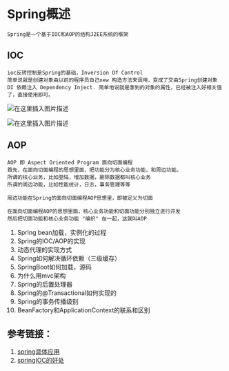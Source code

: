 # Spring概述
	Spring是一个基于IOC和AOP的结构J2EE系统的框架
## IOC 
	ioc反转控制是Spring的基础，Inversion Of Control
	简单说就是创建对象由以前的程序员自己new 构造方法来调用，变成了交由Spring创建对象
	DI 依赖注入 Dependency Inject. 简单地说就是拿到的对象的属性，已经被注入好相关值了，直接使用即可。

![在这里插入图片描述](https://img-blog.csdnimg.cn/20200828154343599.png?x-oss-process=image/watermark,type_ZmFuZ3poZW5naGVpdGk,shadow_10,text_aHR0cHM6Ly9ibG9nLmNzZG4ubmV0L25pc2h1aWFlZQ==,size_16,color_FFFFFF,t_70#pic_center)

![在这里插入图片描述](https://img-blog.csdnimg.cn/20200828154408825.png?x-oss-process=image/watermark,type_ZmFuZ3poZW5naGVpdGk,shadow_10,text_aHR0cHM6Ly9ibG9nLmNzZG4ubmV0L25pc2h1aWFlZQ==,size_16,color_FFFFFF,t_70#pic_center)

## AOP
	AOP 即 Aspect Oriented Program 面向切面编程
	首先，在面向切面编程的思想里面，把功能分为核心业务功能，和周边功能。
	所谓的核心业务，比如登陆，增加数据，删除数据都叫核心业务
	所谓的周边功能，比如性能统计，日志，事务管理等等
	
	周边功能在Spring的面向切面编程AOP思想里，即被定义为切面
	
	在面向切面编程AOP的思想里面，核心业务功能和切面功能分别独立进行开发
	然后把切面功能和核心业务功能 "编织" 在一起，这就叫AOP

1. Spring bean加载，实例化的过程 
2. Spring的IOC/AOP的实现
3. 动态代理的实现方式
4. Spring如何解决循环依赖（三级缓存）
5. SpringBoot如何加载，源码
6. 为什么用mvc架构
7. Spring的后置处理器
8. Spring的@Transactional如何实现的
9.  Spring的事务传播级别 
10. BeanFactory和ApplicationContext的联系和区别 

## 参考链接：
1. [spring具体应用](https://how2j.cn/k/spring/spring-ioc-di/87.html)
2. [springIOC的好处](https://www.zhihu.com/question/23277575/answer/169698662)